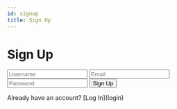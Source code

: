 ```yaml
---
id: signup
title: Sign Up
---
```


# Sign Up

<link rel="stylesheet" type="text/css" href="/css/custom.css"></link>

<div class="form-container">
    <form>
        <input type="text" name="username" placeholder="Username" required></input>
        <input type="email" name="email" placeholder="Email" required></input>
        <input type="password" name="password" placeholder="Password" required></input>
        <button type="submit">Sign Up</button>
    </form>
    <p>Already have an account? [Log In](login)</p>
</div>


